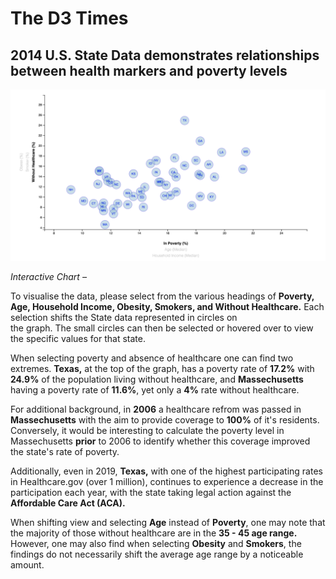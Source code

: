 # The D3 Times
## 2014 U.S. State Data demonstrates relationships between health markers and poverty levels
 
<p align="center">
  <img src="https://github.com/mnperic/data-journalism-and-d3/blob/main/images/figure_1.png" alt="figure_1"/>
</p>

<i>Interactive Chart – </i> 


To visualise the data, please select from the various headings of <b>Poverty, Age, Household Income, 
Obesity, Smokers, and Without Healthcare.</b> Each selection shifts the State data represented in circles on  
the graph. The small circles can then be selected or hovered over to view the specific values for that state.</p>

When selecting poverty and absence of healthcare one can find two extremes.  <b>Texas,</b> at the top of the graph, 
has a poverty rate of <b>17.2%</b> with <b>24.9%</b> of the population living without healthcare, and <b>Massechusetts</b> 
having a poverty rate of <b>11.6%</b>, yet only a <b>4%</b> rate without healthcare. 
            
For additional background, in <b>2006</b> a healthcare refrom was passed in <b>Massechusetts</b> with the aim to provide coverage to <b>100%</b> of it's residents. Conversely, it would be interesting to calculate the poverty level in Massechusetts <b>prior</b> to 2006 
to identify whether this coverage improved the state's rate of poverty.
            
Additionally, even in 2019, <b>Texas,</b> with one of the highest participating rates in Healthcare.gov (over 1 million), 
continues to experience a decrease in the participation each year, with the state taking legal action against the 
<b>Affordable Care Act (ACA).</b>

When shifting view and selecting <b>Age</b> instead of <b>Poverty</b>, one may note that the majority of those without 
healthcare are in the <b>35 - 45 age range.</b> However, one may also find when selecting <b>Obesity</b> and <b>Smokers</b>, the findings 
do not necessarily shift the average age range by a noticeable amount. 
